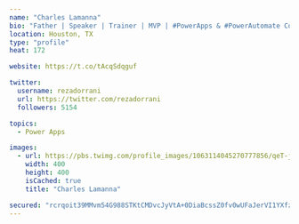 ```yaml
---
name: "Charles Lamanna"
bio: "Father | Speaker | Trainer | MVP | #PowerApps & #PowerAutomate Community Super User | YouTuber Right-pointing triangle http://youtube.com/c/rezadorrani | Learn - Share - Clockwise rightwards and leftwards open circle arrows"
location: Houston, TX
type: "profile"
heat: 172

website: https://t.co/tAcqSdqguf

twitter:
  username: rezadorrani
  url: https://twitter.com/rezadorrani
  followers: 5154

topics:
  - Power Apps

images:
  - url: https://pbs.twimg.com/profile_images/1063114045270777856/qeT-jpWr_400x400.jpg
    width: 400
    height: 400
    isCached: true
    title: "Charles Lamanna"

secured: "rcrqoit39MMvm54G988STKtCMDvcJyVtA+0DiaBcssZ0fv0wUFaJerVI1YXfzO+L6Cn4yxODPgtA+SkWHUdA8R2GAwnEGtJwgBCEYuB6fgBYl/mqxfwvxN+UnslcgGqhE3ytA8618PNx34Fq2MSwilpZxIY7z+BpWNcDSKTki9/wcSrAygejn8iAaelnBiLBYKkCZejKIx6CL43fk5gwG2NVVAWmhLwGcdmBhPTfqIaj5LHBVNAgKi0agFt/Ye97qUwTYkxJE1ber1iXkX5bEGWxHjy+Sgu8TVzSWyTIvrm/j/UAD0k8EhnCTHt9l2fuoHwRqXcbDf4zF6RX9XBlaVStVbKtATpfPG686QFGtjDq1Uu0/cFd9JgPdbpbz9uODZhr9K7UYXdrgwq8G3+XkuxmllvA2E17WHjKXlC/spo=;LKQ6g4tyTt1+ZRpjtxSmpA=="
---
```


